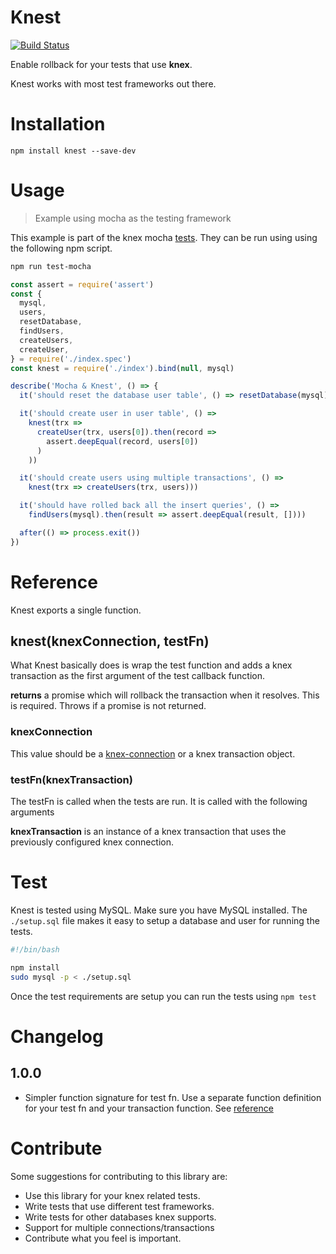 # Knest
[![Build Status](https://travis-ci.org/bas080/knest.svg?branch=master)](https://travis-ci.org/bas080/knest)

Enable rollback for your tests that use **knex**.

Knest works with most test frameworks out there.

# Installation

`npm install knest --save-dev`

# Usage

> Example using mocha as the testing framework

This example is part of the knex mocha [tests](./index.mocha.spec.js). They
can be run using using the following npm script.

```bash
npm run test-mocha
```

```js
const assert = require('assert')
const {
  mysql,
  users,
  resetDatabase,
  findUsers,
  createUsers,
  createUser,
} = require('./index.spec')
const knest = require('./index').bind(null, mysql)

describe('Mocha & Knest', () => {
  it('should reset the database user table', () => resetDatabase(mysql))

  it('should create user in user table', () =>
    knest(trx =>
      createUser(trx, users[0]).then(record =>
        assert.deepEqual(record, users[0])
      )
    ))

  it('should create users using multiple transactions', () =>
    knest(trx => createUsers(trx, users)))

  it('should have rolled back all the insert queries', () =>
    findUsers(mysql).then(result => assert.deepEqual(result, [])))

  after(() => process.exit())
})
```

# Reference

Knest exports a single function.

## knest(knexConnection, testFn)

What Knest basically does is wrap the test function and adds a knex transaction as
the first argument of the test callback function.

**returns** a promise which will rollback the transaction when it resolves.
This is required. Throws if a promise is not returned.

### knexConnection

This value should be
a [knex-connection](http://knexjs.org/#Installation-client) or a knex
transaction object.

### testFn(knexTransaction)

The testFn is called when the tests are run. It is called with the following
arguments

**knexTransaction** is an instance of a knex transaction that uses the
previously configured knex connection.


# Test

Knest is tested using MySQL. Make sure you have MySQL installed. The
`./setup.sql` file makes it easy to setup a database and user for running the
tests.

```bash
#!/bin/bash

npm install
sudo mysql -p < ./setup.sql
```

Once the test requirements are setup you can run the tests using `npm test`

# Changelog

## 1.0.0

- Simpler function signature for test fn. Use a separate function definition
  for your test fn and your transaction function. See
  [reference](./doc/section/reference.md)

# Contribute

Some suggestions for contributing to this library are:

- Use this library for your knex related tests.
- Write tests that use different test frameworks.
- Write tests for other databases knex supports.
- Support for multiple connections/transactions
- Contribute what you feel is important.
